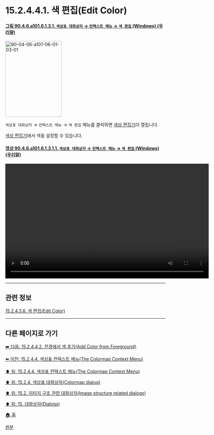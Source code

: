 # 15.2.4.4.1. 색 편집(Edit Color)

<a id="90-04-06-a101-06-01-03-01"></a>

#### [그림 90.4.6.a101.6.1.3.1. `색상표 대화상자` → `컨텍스트 메뉴` → `색 편집` (Windows) (우리말)](./90-04-0006-colormap.md#90-04-06-a101-06-01-03-01)
<img width="177" height="238" alt="90-04-06-a101-06-01-03-01" src="https://github.com/wonder13662/gimp/assets/15767104/7f15274c-910b-4a14-be65-9588dd885747" />

`색상표 대화상자` → `컨텍스트 메뉴` → `색 편집` 메뉴를 클릭하면 [색상 편집기](./19-glossaryx-color_editor.md)이 열립니다.

[색상 편집기](./19-glossaryx-color_editor.md)에서 색을 설정할 수 있습니다.

<a id="90-04-06-a101-06-01-03-01-01"></a>

#### [영상 90.4.6.a101.6.1.3.1.1. `색상표 대화상자` → `컨텍스트 메뉴` → `색 편집` (Windows) (우리말)](./90-04-0006-colormap.md#90-04-06-a101-06-01-03-01-01)
<video controls="controls" width="640" height="360" src="https://github.com/wonder13662/gimp/assets/15767104/4f0f6180-b4c3-4c2f-835e-6564ca7dfb2b"></video>

***

## 관련 정보

[15.2.4.3.6. 색 편집(Edit Color)](./15-02-04-03-06-edit_color.md)

***

## 다른 페이지로 가기

[➡️ 다음: 15.2.4.4.2. 전경에서 색 추가(Add Color from Foreground)](./15-02-04-04-02-add_color_from_fg.md)

[⬅️ 이전: 15.2.4.4. 색상표 컨텍스트 메뉴(The Colormap Context Menu)](./15-02-04-04-00-the_colormap_context_menu.md)

[⬆️ 위: 15.2.4.4. 색상표 컨텍스트 메뉴(The Colormap Context Menu)](./15-02-04-04-00-the_colormap_context_menu.md)

[⬆️ 위: 15.2.4. 색상표 대화상자(Colormap dialog)](./15-02-04-00-colormap-dialog.md)

[⬆️ 위: 15.2. 이미지 구조 관련 대화상자(Image structure related dialogs)](./15-02-00-image-structure-related-dialogs.md)

[⬆️ 위: 15. 대화상자(Dialogs)](./15-00-dialogs.md)

[🏠 홈](./00-home.md)

[원문](https://docs.gimp.org/2.10/ko/gimp-indexed-palette-dialog.html#gimp-indexed-palette-dialog-submenu)